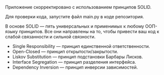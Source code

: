 Приложение скорректировано с использованием принципов SOLID.

Для проверки кода, запустите файл main.py в коде репозитория.

В основе SOLID — пять универсальных и применимых к любому ООП-языку принципов. Все они направлены на то, чтобы привести ваш код к слабой связанности и сильной связности.

* Single Responsibility — принцип единственной ответственности.
* Open-Closed — принцип открытости/закрытости.
* Liskov Substitution — принцип подстановки Барбары Лисков.
* Interface Segregation — принцип разделения интерфейса.
* Dependency Inversion — принцип инверсии зависимостей.
